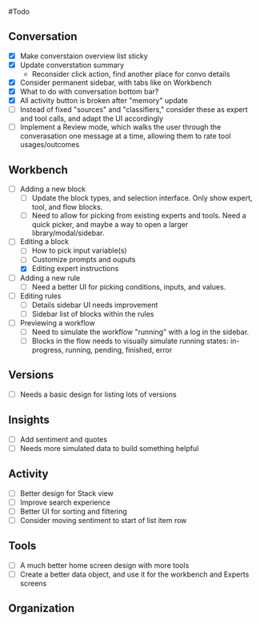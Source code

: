 #Todo

## Conversation
- [x] Make converstaion overview list sticky
- [x] Update converstation summary
    - Reconsider click action, find another place for convo details
- [x] Consider permanent sidebar, with tabs like on Workbench
- [x] What to do with conversation bottom bar?
- [x] All activity button is broken after "memory" update
- [ ] Instead of fixed "sources" and "classifiers," consider these as expert and tool calls, and adapt the UI accordingly
- [ ] Implement a Review mode, which walks the user through the converasation one message at a time, allowing them to rate tool usages/outcomes

## Workbench
- [ ] Adding a new block
    - [ ] Update the block types, and selection interface. Only show expert, tool, and flow blocks.
    - [ ] Need to allow for picking from existing experts and tools. Need a quick picker, and maybe a way to open a larger library/modal/sidebar.
- [ ] Editing a block
    - [ ] How to pick input variable(s)
    - [ ] Customize prompts and ouputs
    - [x] Editing expert instructions
- [ ] Adding a new rule
    - [ ] Need a better UI for picking conditions, inputs, and values.
- [ ] Editing rules
    - [ ] Details sidebar UI needs improvement
    - [ ] Sidebar list of blocks within the rules
- [ ] Previewing a workflow
    - [ ] Need to simulate the workflow "running" with a log in the sidebar.
    - [ ] Blocks in the flow needs to visually simulate running states: in-progress, running, pending, finished, error

## Versions
- [ ] Needs a basic design for listing lots of versions

## Insights
- [ ] Add sentiment and quotes
- [ ] Needs more simulated data to build something helpful

## Activity
- [ ] Better design for Stack view
- [ ] Improve search experience
- [ ] Better UI for sorting and filtering
- [ ] Consider moving sentiment to start of list item row

## Tools
- [ ] A much better home screen design with more tools
- [ ] Create a better data object, and use it for the workbench and Experts screens

## Organization
